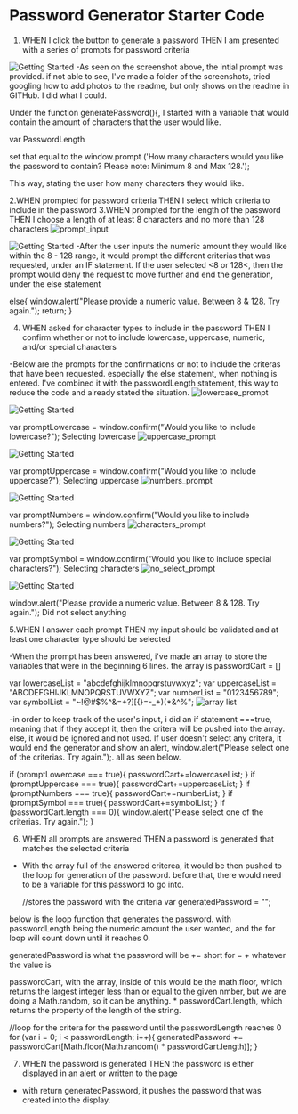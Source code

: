 # Password Generator Starter Code


1. WHEN I click the button to generate a password
THEN I am presented with a series of prompts for password criteria

![Getting Started](.images/initial_prompt.JPG)
-As seen on the screenshot above, the intial prompt was provided.
 if not able to see, I've made a folder of the screenshots, tried googling how to add photos to the readme, but only shows on the readme in GITHub.  I did what I could.

Under the function generatePassword(){,   I started with a variable that would contain the amount of characters that the user would like.

var PasswordLength

set that equal to the window.prompt ('How many characters would you like the password to contain?  Please note: Minimum 8 and Max 128.');

This way, stating the user how many characters they would like.



2.WHEN prompted for password criteria
THEN I select which criteria to include in the password
3.WHEN prompted for the length of the password
THEN I choose a length of at least 8 characters and no more than 128 characters
![prompt_input](https://user-images.githubusercontent.com/52897163/167065573-ae76a2be-f2a0-46e2-b279-5a7941462954.JPG)

![Getting Started](.images/prompt_input.JPG)
-After the user inputs the numeric amount they would like within the 8 - 128 range, it would prompt the different criterias that was requested, under an IF statement.  If the user selected <8 or 128<, then the prompt would deny the request to move further and end the generation, under the else statement

else{
    window.alert("Please provide a numeric value. Between 8 & 128. Try again.");
    return; 
  }


4. WHEN asked for character types to include in the password
THEN I confirm whether or not to include lowercase, uppercase, numeric, and/or special characters

-Below are the prompts for the confirmations or not to include the criteras that have been requested.  especially the else statement, when nothing is entered.  I've combined it with the passwordLength statement, this way to reduce the code and already stated the situation.
![lowercase_prompt](https://user-images.githubusercontent.com/52897163/167065588-660052b5-7e97-4e2e-a359-1e0f0ed9a6d9.JPG)

![Getting Started](.images/lowercase_prompt.JPG)

 var promptLowercase = window.confirm("Would you like to include lowercase?");
Selecting lowercase
![uppercase_prompt](https://user-images.githubusercontent.com/52897163/167065600-28f71cda-febd-4610-8659-5b8adc71cca5.JPG)

![Getting Started](.images/uppercase_prompt.JPG)

var promptUppercase = window.confirm("Would you like to include uppercase?");
Selecting uppercase
![numbers_prompt](https://user-images.githubusercontent.com/52897163/167065608-b7903ded-2255-4e5d-9cb3-125e6465d84a.JPG)

![Getting Started](.images/numbers_prompt.JPG)

var promptNumbers = window.confirm("Would you like to include numbers?");
Selecting numbers
![characters_prompt](https://user-images.githubusercontent.com/52897163/167065610-398bea38-6847-47b8-a472-9451efadc53f.JPG)

![Getting Started](.images/characters_prompt.JPG)

 var promptSymbol = window.confirm("Would you like to include special characters?");
Selecting characters
![no_select_prompt](https://user-images.githubusercontent.com/52897163/167065618-77da2f27-7433-4b48-a361-54ff571880f9.JPG)

![Getting Started](.images/no_select_prompt.JPG)

window.alert("Please provide a numeric value. Between 8 & 128. Try again.");
Did not select anything


5.WHEN I answer each prompt
THEN my input should be validated and at least one character type should be selected

-When the prompt has been answered, i've made an array to store the variables that were in the beginning 6 lines. the array is passwordCart = [] 

var lowercaseList = "abcdefghijklmnopqrstuvwxyz";
var uppercaseList = "ABCDEFGHIJKLMNOPQRSTUVWXYZ";
var numberList = "0123456789";
var symbolList = "~!@#$%^&=+?][{}=-_+)(*&^%";
![array list](https://user-images.githubusercontent.com/52897163/167065630-ef47a0c6-83de-4710-9c20-e4f589871eed.JPG)

-in order to keep track of the user's input, i did an if statement ===true, meaning that if they accept it, then the critera will be pushed into the array.  else, it would be ignored and not used.  If user doesn't select any critera, it would end the generator and show an alert, window.alert("Please select one of the criterias. Try again.");.  all as seen below.

if (promptLowercase === true){
    passwordCart+=lowercaseList;
  }
 if (promptUppercase === true){
    passwordCart+=uppercaseList;
  }
 if (promptNumbers === true){
    passwordCart+=numberList;
  }
 if (promptSymbol === true){
    passwordCart+=symbolList;
  }
 if (passwordCart.length === 0){
   window.alert("Please select one of the criterias. Try again.");
  }



6. WHEN all prompts are answered
THEN a password is generated that matches the selected criteria

- With the array full of the answered criterea, it would be then pushed to the loop for generation of the password. 
before that, there would need to be a variable for this password to go into.

  //stores the password with the criteria
  var generatedPassword = "";

below is the loop function that generates the password. with passwordLength being the numeric amount the user wanted, and the for loop will count down until it reaches 0.

generatedPassword is what the password will be
+= short for = + whatever the value is

passwordCart, with the array, inside of this would be the math.floor, which returns the largest integer less than or equal to the given nmber, but we are doing a Math.random, so it can be anything.  * passwordCart.length, which returns the property of the length of the string.


  //loop for the critera for the password until the passwordLength reaches 0
  for (var i = 0; i < passwordLength; i++){
    generatedPassword += passwordCart[Math.floor(Math.random() * passwordCart.length)];
  }


7. WHEN the password is generated
THEN the password is either displayed in an alert or written to the page
 - with return generatedPassword, it pushes the password that was created into the display.

